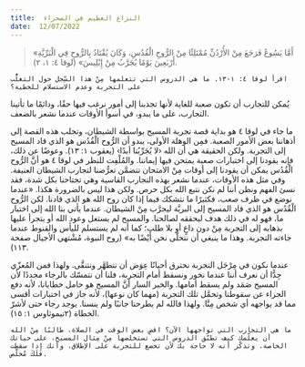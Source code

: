 ```yaml
---
title:  النزاع العظيم في الصحراء
date:  12/07/2022
---
```


> <p></p>
> «أَمَّا يَسُوعُ فَرَجَعَ مِنْ الأُرْدُنِّ مُمْتَلِئًا مِنْ الرُّوحِ الْقُدُسِ، وَكَانَ يُقْتَادُ بِالرُّوحِ فِي الْبَرِّيَّةِ أَرْبَعِينَ يَوْمًا يُجَرَّبُ مِنْ إِبْلِيسَ» (لوقا ٤: ١، ٢).

`اقرأ لوقا ٤: ١-١٣. ما هي الدروس التي تتعلمها مِنْ هذا السِّجل حول التغلُّب على التجربة وعدم الاستسلام للخطية؟`

يُمكن للتجارب أن تكون صعبة للغاية لأنها تجذبنا إلى أمور نرغب فيها حقًا، ودائمًا ما تأتينا التجارب، على ما يبدو، في أسوأ الأوقات عندما نشعر بالضعف.

ما جاء في لوقا ٤ هو بداية قصة تجربة المسيح بواسطة الشيطان، وتجلب هذه القصة إلى أذهاننا بعض الأمور الصعبة. فمِن الوهلة الأولى، يبدو أن الرُّوح الْقُدُس هو الذي قاد المسيح إلى التجربة. ولكن الحقيقة هي أن الله ‹لا يُجَرِّبُنا أبدًا› (يعقوب ١: ١٣). وعوضًا عن ذلك، فإنه يقودنا إلى اختبارات صعبة يمتحن فيها إيماننا. والمُلْفِت للنظر في لوقا ٤ هو أنَّ الرُّوح الْقُدُس يمكن أن يقودنا إلى أوقات مِنْ الامتحان تتضمَّن تعرُّضنا لتجارب الشيطان العنيفة. وفي مثل هذه الأوقات، عندما نشعر بهذه التجارب القاسية وهي تجتاحنا بكل شدة، فقد نسئ الفهم ونظن أننا لم نكن نتبع الله بكل حرص. ولكن هذا ليس بالضرورة هكذا. «عندما نوضع في ظرف صعب، فكثيرًا ما نتشكك فيما إذا كان روح الله هو الذي قادنا. لكن الرُّوح الْقُدُس هو الذي قاد المسيح إلى البريَّة ليجرَّب مِنْ الشيطان. عندما يأتي بنا الله إلى اختبار ما، فهو له في ذلك هدف ليحققه لصالحنا. والمسيح لم يستغل وعود الله أو يتجرأ عليها بذهابه إلى التجربة مِنْ دون داعٍ أو بلا طلب؛ كما أنه لم يستسلم لليأس والقنوط عندما جاءته التجربة. وهذا ما ينبغي أن نتحلّى نحن أَيْضًا به» (روح النبوة، مُشْتهى الأجيال صفحة ١١٣).

عندما نكون في مِرْجَل التجربة نحترق أحيانًا عِوَض أن نتطهَّر ونتنقَّى. ولهذا فمن المُعزّي جِدًّا أن نعرف أننا عندما نخور ونسقط أمام التجربة، فلنا أن نتمسّك بالرجاء مجددًا لأن المسيح صَمَد ولم يسقط أمامها. والخبر السار أنَّ المسيح هو حامل خطايانا، لأنه دفع الجزاء عن سقوطنا وتحمَّل تلك التجربة (مهما كان نوعها)، لأنه جاز في اختبارات أقسى مما قد يواجهه أي شخص مِنَّا. ولهذا فالله لم يطرحنا جانبًا ولم ينسنا. يوجد رجاء حتى لأشرّ الخطاة (٢تيموثاوس ١: ١٥).

`ما هي التجارب التي تواجهها الآن؟ اقضِ بعض الوقت في الصلاة، طالبًا مِنْ الله أن يعلّمك كيف تطبّق الدروس التي تستخلصها مِنْ مِثال المسيح، على حياتك الخاصة. وتذكّر أنه لا حاجة بك لأن تخضع للتجربة على الإطلاق، وأنك إذا سقطت فَلَكَ مُخلَّص.`